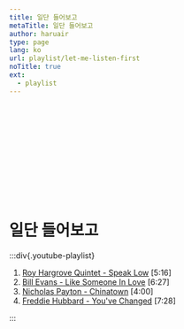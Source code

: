 ```yaml
---
title: 일단 들어보고
metaTitle: 일단 들어보고
author: haruair
type: page
lang: ko
url: playlist/let-me-listen-first
noTitle: true
ext:
  - playlist
---
```


<div style="width: 150px; margin: 2rem 0 1rem; aspect-ratio: 1; background: var(--color-shadow); border-radius: 2px;"></div>

<h1 class="font-size-medium">일단 들어보고</h1>

:::div{.youtube-playlist}

1. [Roy Hargrove Quintet - Speak Low](https://www.youtube.com/watch?v=BzEKMZ3O6Vo) [5:16]
1. [Bill Evans - Like Someone In Love](https://www.youtube.com/watch?v=gw-o0uTkp_k) [6:27]
1. [Nicholas Payton - Chinatown](https://www.youtube.com/watch?v=VeJHf_oeTDg) [4:00]
1. [Freddie Hubbard - You've Changed](https://www.youtube.com/watch?v=_xOaL7nbINI) [7:28]

:::
